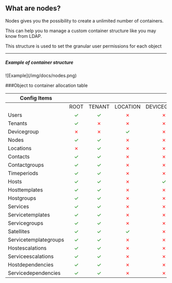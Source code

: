 [//]: # (Links)
[nodes]: /containers "Nodes"

[//]: # (Pictures)

[//]: # (Content)

## What are nodes?

Nodes gives you the possibility to create a unlimited number of containers. 

This can help you to manage a custom container structure like you may know from LDAP.

This structure is used to set the granular user permissions for each object 

------ 
##### <span class="text-info">Example of container structure</span>

<div markdown="1">![Example](/img/docs/nodes.png)</div>


###Object to container allocation table 
<table class="table table-striped table-bordered">
	<thead>
		<tr>
			<th>Config Items</th>
			<th style="text-align:center" colspan="9">Container</th>
		</tr>
	</thead>
	<tbody>
		<tr>
			<td></td>
			<td style="text-align:center"><i class="fa fa-globe"></i> ROOT</td>
			<td style="text-align:center"><i class="fa fa-home"></i> TENANT</td>
			<td style="text-align:center"><i class="fa fa-location-arrow"></i> LOCATION</td>
			<td style="text-align:center"><i class="fa fa-cloud"></i> DEVICEGROUP</td>
			<td style="text-align:center"><i class="fa fa-link"></i> NODE</td>
			<td style="text-align:center"><i class="fa fa-users"></i> CONTACTGROUP</td>
			<td style="text-align:center"><i class="fa fa-sitemap"></i> HOSTGROUP</td>
			<td style="text-align:center"><i class="fa fa-cogs"></i> SERVICEGROUP</td>
			<td style="text-align:center"><i class="fa fa-pencil-square-o"></i> SERVICETEMPLATEGROUP</td>
		</tr>
		<tr>
			<td>Users</td>
			<td style="text-align:center"><font color="green">✓</font></td>
			<td style="text-align:center"><font color="green">✓</font></td>
			<td style="text-align:center"><font color="red">✗</font></td>
			<td style="text-align:center"><font color="red">✗</font></td>
			<td style="text-align:center"><font color="green">✓</font></td>
			<td style="text-align:center"><font color="red">✗</font></td>
			<td style="text-align:center"><font color="red">✗</font></td>
			<td style="text-align:center"><font color="red">✗</font></td>
			<td style="text-align:center"><font color="red">✗</font></td>
		</tr>
		<tr>
			<td>Tenants</td>
			<td style="text-align:center"><font color="green">✓</font></td>
			<td style="text-align:center"><font color="red">✗</font></td>
			<td style="text-align:center"><font color="red">✗</font></td>
			<td style="text-align:center"><font color="red">✗</font></td>
			<td style="text-align:center"><font color="red">✗</font></td>
			<td style="text-align:center"><font color="red">✗</font></td>
			<td style="text-align:center"><font color="red">✗</font></td>
			<td style="text-align:center"><font color="red">✗</font></td>
			<td style="text-align:center"><font color="red">✗</font></td>
		</tr>
		<tr>
			<td>Devicegroup</td>
			<td style="text-align:center"><font color="red">✗</font></td>
			<td style="text-align:center"><font color="red">✗</font></td>
			<td style="text-align:center"><font color="green">✓</font></td>
			<td style="text-align:center"><font color="red">✗</font></td>
			<td style="text-align:center"><font color="red">✗</font></td>
			<td style="text-align:center"><font color="red">✗</font></td>
			<td style="text-align:center"><font color="red">✗</font></td>
			<td style="text-align:center"><font color="red">✗</font></td>
			<td style="text-align:center"><font color="red">✗</font></td>
		</tr>
		<tr>
			<td>Nodes</td>
			<td style="text-align:center"><font color="green">✓</font></td>
			<td style="text-align:center"><font color="green">✓</font></td>
			<td style="text-align:center"><font color="red">✗</font></td>
			<td style="text-align:center"><font color="red">✗</font></td>
			<td style="text-align:center"><font color="green">✓</font></td>
			<td style="text-align:center"><font color="red">✗</font></td>
			<td style="text-align:center"><font color="red">✗</font></td>
			<td style="text-align:center"><font color="red">✗</font></td>
			<td style="text-align:center"><font color="red">✗</font></td>
		</tr>
		<tr>
			<td>Locations</td>
			<td style="text-align:center"><font color="red">✗</font></td>
			<td style="text-align:center"><font color="green">✓</font></td>
			<td style="text-align:center"><font color="red">✗</font></td>
			<td style="text-align:center"><font color="red">✗</font></td>
			<td style="text-align:center"><font color="green">✓</font></td>
			<td style="text-align:center"><font color="red">✗</font></td>
			<td style="text-align:center"><font color="red">✗</font></td>
			<td style="text-align:center"><font color="red">✗</font></td>
			<td style="text-align:center"><font color="red">✗</font></td>
		</tr>
		<tr>
			<td>Contacts</td>
			<td style="text-align:center"><font color="green">✓</font></td>
			<td style="text-align:center"><font color="green">✓</font></td>
			<td style="text-align:center"><font color="red">✗</font></td>
			<td style="text-align:center"><font color="red">✗</font></td>
			<td style="text-align:center"><font color="red">✗</font></td>
			<td style="text-align:center"><font color="green">✓</font></td>
			<td style="text-align:center"><font color="red">✗</font></td>
			<td style="text-align:center"><font color="red">✗</font></td>
			<td style="text-align:center"><font color="red">✗</font></td>
		</tr>
		<tr>
			<td>Contactgroups</td>
			<td style="text-align:center"><font color="green">✓</font></td>
			<td style="text-align:center"><font color="green">✓</font></td>
			<td style="text-align:center"><font color="red">✗</font></td>
			<td style="text-align:center"><font color="red">✗</font></td>
			<td style="text-align:center"><font color="red">✗</font></td>
			<td style="text-align:center"><font color="red">✗</font></td>
			<td style="text-align:center"><font color="red">✗</font></td>
			<td style="text-align:center"><font color="red">✗</font></td>
			<td style="text-align:center"><font color="red">✗</font></td>
		</tr>
		<tr>
			<td>Timeperiods</td>
			<td style="text-align:center"><font color="green">✓</font></td>
			<td style="text-align:center"><font color="green">✓</font></td>
			<td style="text-align:center"><font color="red">✗</font></td>
			<td style="text-align:center"><font color="red">✗</font></td>
			<td style="text-align:center"><font color="red">✗</font></td>
			<td style="text-align:center"><font color="red">✗</font></td>
			<td style="text-align:center"><font color="red">✗</font></td>
			<td style="text-align:center"><font color="red">✗</font></td>
			<td style="text-align:center"><font color="red">✗</font></td>
		</tr>
		<tr>
			<td>Hosts</td>
			<td style="text-align:center"><font color="green">✓</font></td>
			<td style="text-align:center"><font color="green">✓</font></td>
			<td style="text-align:center"><font color="red">✗</font></td>
			<td style="text-align:center"><font color="green">✓</font></td>
			<td style="text-align:center"><font color="green">✓</font></td>
			<td style="text-align:center"><font color="red">✗</font></td>
			<td style="text-align:center"><font color="green">✓</font></td>
			<td style="text-align:center"><font color="red">✗</font></td>
			<td style="text-align:center"><font color="red">✗</font></td>
		</tr>
		<tr>
			<td>Hosttemplates</td>
			<td style="text-align:center"><font color="green">✓</font></td>
			<td style="text-align:center"><font color="green">✓</font></td>
			<td style="text-align:center"><font color="red">✗</font></td>
			<td style="text-align:center"><font color="red">✗</font></td>
			<td style="text-align:center"><font color="green">✓</font></td>
			<td style="text-align:center"><font color="red">✗</font></td>
			<td style="text-align:center"><font color="red">✗</font></td>
			<td style="text-align:center"><font color="red">✗</font></td>
			<td style="text-align:center"><font color="red">✗</font></td>
		</tr>
		<tr>
			<td>Hostgroups</td>
			<td style="text-align:center"><font color="green">✓</font></td>
			<td style="text-align:center"><font color="green">✓</font></td>
			<td style="text-align:center"><font color="red">✗</font></td>
			<td style="text-align:center"><font color="red">✗</font></td>
			<td style="text-align:center"><font color="green">✓</font></td>
			<td style="text-align:center"><font color="red">✗</font></td>
			<td style="text-align:center"><font color="red">✗</font></td>
			<td style="text-align:center"><font color="red">✗</font></td>
			<td style="text-align:center"><font color="red">✗</font></td>
		</tr>
		<tr>
			<td>Services</td>
			<td style="text-align:center"><font color="green">✓</font></td>
			<td style="text-align:center"><font color="green">✓</font></td>
			<td style="text-align:center"><font color="red">✗</font></td>
			<td style="text-align:center"><font color="red">✗</font></td>
			<td style="text-align:center"><font color="red">✗</font></td>
			<td style="text-align:center"><font color="red">✗</font></td>
			<td style="text-align:center"><font color="red">✗</font></td>
			<td style="text-align:center"><font color="green">✓</font></td>
			<td style="text-align:center"><font color="red">✗</font></td>
		</tr>
		<tr>
			<td>Servicetemplates</td>
			<td style="text-align:center"><font color="green">✓</font></td>
			<td style="text-align:center"><font color="green">✓</font></td>
			<td style="text-align:center"><font color="red">✗</font></td>
			<td style="text-align:center"><font color="red">✗</font></td>
			<td style="text-align:center"><font color="green">✓</font></td>
			<td style="text-align:center"><font color="red">✗</font></td>
			<td style="text-align:center"><font color="red">✗</font></td>
			<td style="text-align:center"><font color="red">✗</font></td>
			<td style="text-align:center"><font color="green">✓</font></td>
		</tr>
		<tr>
			<td>Servicegroups</td>
			<td style="text-align:center"><font color="green">✓</font></td>
			<td style="text-align:center"><font color="green">✓</font></td>
			<td style="text-align:center"><font color="red">✗</font></td>
			<td style="text-align:center"><font color="red">✗</font></td>
			<td style="text-align:center"><font color="green">✓</font></td>
			<td style="text-align:center"><font color="red">✗</font></td>
			<td style="text-align:center"><font color="red">✗</font></td>
			<td style="text-align:center"><font color="red">✗</font></td>
			<td style="text-align:center"><font color="red">✗</font></td>
		</tr>
		<tr>
			<td>Satellites</td>
			<td style="text-align:center"><font color="green">✓</font></td>
			<td style="text-align:center"><font color="green">✓</font></td>
			<td style="text-align:center"><font color="green">✓</font></td>
			<td style="text-align:center"><font color="red">✗</font></td>
			<td style="text-align:center"><font color="green">✓</font></td>
			<td style="text-align:center"><font color="red">✗</font></td>
			<td style="text-align:center"><font color="red">✗</font></td>
			<td style="text-align:center"><font color="red">✗</font></td>
			<td style="text-align:center"><font color="red">✗</font></td>
		</tr>
		<tr>
			<td>Servicetemplategroups</td>
			<td style="text-align:center"><font color="green">✓</font></td>
			<td style="text-align:center"><font color="green">✓</font></td>
			<td style="text-align:center"><font color="red">✗</font></td>
			<td style="text-align:center"><font color="red">✗</font></td>
			<td style="text-align:center"><font color="green">✓</font></td>
			<td style="text-align:center"><font color="red">✗</font></td>
			<td style="text-align:center"><font color="red">✗</font></td>
			<td style="text-align:center"><font color="red">✗</font></td>
			<td style="text-align:center"><font color="red">✗</font></td>
		</tr>
		<tr>
			<td>Hostescalations</td>
			<td style="text-align:center"><font color="green">✓</font></td>
			<td style="text-align:center"><font color="green">✓</font></td>
			<td style="text-align:center"><font color="red">✗</font></td>
			<td style="text-align:center"><font color="red">✗</font></td>
			<td style="text-align:center"><font color="red">✗</font></td>
			<td style="text-align:center"><font color="red">✗</font></td>
			<td style="text-align:center"><font color="red">✗</font></td>
			<td style="text-align:center"><font color="red">✗</font></td>
			<td style="text-align:center"><font color="red">✗</font></td>
		</tr>
		<tr>
			<td>Serviceescalations</td>
			<td style="text-align:center"><font color="green">✓</font></td>
			<td style="text-align:center"><font color="green">✓</font></td>
			<td style="text-align:center"><font color="red">✗</font></td>
			<td style="text-align:center"><font color="red">✗</font></td>
			<td style="text-align:center"><font color="red">✗</font></td>
			<td style="text-align:center"><font color="red">✗</font></td>
			<td style="text-align:center"><font color="red">✗</font></td>
			<td style="text-align:center"><font color="red">✗</font></td>
			<td style="text-align:center"><font color="red">✗</font></td>
		</tr>
		<tr>
			<td>Hostdependencies</td>
			<td style="text-align:center"><font color="green">✓</font></td>
			<td style="text-align:center"><font color="green">✓</font></td>
			<td style="text-align:center"><font color="red">✗</font></td>
			<td style="text-align:center"><font color="red">✗</font></td>
			<td style="text-align:center"><font color="red">✗</font></td>
			<td style="text-align:center"><font color="red">✗</font></td>
			<td style="text-align:center"><font color="red">✗</font></td>
			<td style="text-align:center"><font color="red">✗</font></td>
			<td style="text-align:center"><font color="red">✗</font></td>
		</tr>
		<tr>
			<td>Servicedependencies</td>
			<td style="text-align:center"><font color="green">✓</font></td>
			<td style="text-align:center"><font color="green">✓</font></td>
			<td style="text-align:center"><font color="red">✗</font></td>
			<td style="text-align:center"><font color="red">✗</font></td>
			<td style="text-align:center"><font color="red">✗</font></td>
			<td style="text-align:center"><font color="red">✗</font></td>
			<td style="text-align:center"><font color="red">✗</font></td>
			<td style="text-align:center"><font color="red">✗</font></td>
			<td style="text-align:center"><font color="red">✗</font></td>
		</tr>
	</tbody>
</table>